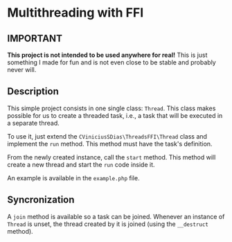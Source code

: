 # Multithreading with FFI

## IMPORTANT

**This project is not intended to be used anywhere for real!** This is just something I made for fun and is not even close to be stable and probably never will.

## Description

This simple project consists in one single class: `Thread`. This class makes possible for us to create a threaded task, i.e., a task that will be executed in a separate thread.

To use it, just extend the `CViniciusSDias\ThreadsFFI\Thread` class and implement the `run` method.
This method must have the task's definition.

From the newly created instance, call the `start` method. This method will create a new thread and start the `run` code inside it.

An example is available in the `example.php` file.

## Syncronization

A `join` method is available so a task can be joined. Whenever an instance of `Thread` is unset, the thread created by it is joined (using the `__destruct` method).
 